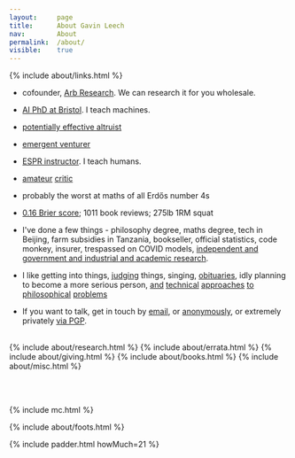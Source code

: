 ```yaml
---
layout: 	page
title: 		About Gavin Leech
nav: 		About
permalink:	/about/
visible:	true
---
```


{%	include about/links.html	%}

<div></div>


* cofounder, <a href="{{arb}}">Arb Research</a>. We can research it for you wholesale.<br>

* <a class="noline" href="{{o}}">AI PhD at Bristol</a>. I teach machines.<!-- , and teach people how to teach machines. --><br>


* <a class="noline" href="{{eaf}}">potentially effective altruist</a><br>

* <a class="noline" href="{{tc}}">emergent venturer</a>

* <a class="noline" href="{{e}}">ESPR instructor</a>. I teach humans.<br>

* <a class="noline" href="{{g}}">amateur</a> <a class="noline" href="/favs/all">critic</a><br>
<!-- https://letterboxd.com/gleech/films/by/member-rating/ -->

* probably the worst at maths of all Erdős number 4s
<!--  href="#fn:18" id="fnref:18">18  -->

* <a class="noline" href="{{pred}}">0.16 Brier score</a>; 1011 book reviews; 275lb 1RM squat<br>

* I've done a few things - philosophy degree, maths degree, tech in Beijing, farm subsidies in Tanzania, bookseller, official statistics, code monkey, insurer, trespassed on COVID models, <a class="noline" href="/researches">independent and government and industrial and academic research</a>.

<!-- * I run a group for people struggling at uni<br> -->

<!-- * despite <a href="{{ea}}">appearances</a>, <a class="noline" href="/sites">not a blogger</a><br> -->


* I like getting into things, <a class="noline" href="{{letter}}">judging</a> things, singing, <!-- <a class="noline" href="/strength">lifting</a>, --> <a class="noline" href="/deaths">obituaries</a>, idly planning to become a more serious person, <a class="noline" href="{{sittler}}">and</a> <a class="noline" href="{{cs}}">technical</a> <a class="noline" href="{{orseau}}">approaches</a> <a class="noline" href="{{welf}}">to</a> <a class="noline" href="{{shminux}}">philosophical</a> <a class="noline" href="{{comp1}}">problems</a>

<!-- https://www.scottaaronson.com/papers/philos.pdf -->


<!-- 
	I'm <a class="noline" href="{{ '/cv.pdf' | prepend: site.url }}">Gavin Leech</a>.<br> 
-->


<!-- Technically an <a href="{{ea}}">EA blog</a>, though I don't consider this a blog. (Blogging is more <a class="noline" href="/sites">speech</a> than writing.)<br><br> -->
<!--  -->

* If you want to talk, get in touch by <a href="mailto:{{ site.email }}">email</a>, or <a href="{{Form}}">anonymously</a>, or extremely privately <a href="{{pgp}}">via PGP</a>.<br><br>





<!-- <div class="accordion">
	<h3>Good arguments</h3>
	<div>
		{%		include about/arguments.html		%}
	</div>
</div>
 -->

<div class="accordion">	
	<!-- %	include about/now.md	%} -->
	{%	include about/research.html	%}	
	{%	include about/errata.html	%}	
	{%	include about/giving.html	%}	
	{%	include about/books.html	%}	
	{%	include about/misc.html	%}
</div>

<br><br>

{%    include mc.html  %}


{%	include about/foots.html	%}



{%	include padder.html 	howMuch=21	%}